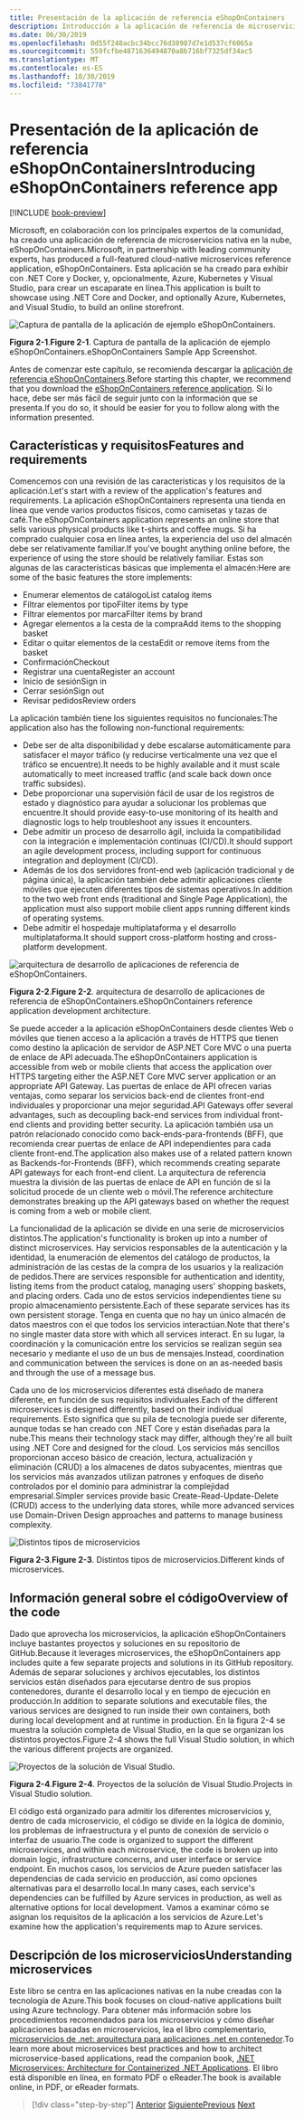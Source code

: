 ```yaml
---
title: Presentación de la aplicación de referencia eShopOnContainers
description: Introducción a la aplicación de referencia de microservicios nativos en la nube de eShopOnContainers para ASP.NET Core y Azure.
ms.date: 06/30/2019
ms.openlocfilehash: 0d55f248acbc34bcc76d38987d7e1d537cf6065a
ms.sourcegitcommit: 559fcfbe4871636494870a8b716bf7325df34ac5
ms.translationtype: MT
ms.contentlocale: es-ES
ms.lasthandoff: 10/30/2019
ms.locfileid: "73841778"
---
```

# <a name="introducing-eshoponcontainers-reference-app"></a><span data-ttu-id="c378f-103">Presentación de la aplicación de referencia eShopOnContainers</span><span class="sxs-lookup"><span data-stu-id="c378f-103">Introducing eShopOnContainers reference app</span></span>

[!INCLUDE [book-preview](../../../includes/book-preview.md)]

<span data-ttu-id="c378f-104">Microsoft, en colaboración con los principales expertos de la comunidad, ha creado una aplicación de referencia de microservicios nativa en la nube, eShopOnContainers.</span><span class="sxs-lookup"><span data-stu-id="c378f-104">Microsoft, in partnership with leading community experts, has produced a full-featured cloud-native microservices reference application, eShopOnContainers.</span></span> <span data-ttu-id="c378f-105">Esta aplicación se ha creado para exhibir con .NET Core y Docker, y, opcionalmente, Azure, Kubernetes y Visual Studio, para crear un escaparate en línea.</span><span class="sxs-lookup"><span data-stu-id="c378f-105">This application is built to showcase using .NET Core and Docker, and optionally Azure, Kubernetes, and Visual Studio, to build an online storefront.</span></span>

![Captura de pantalla de la aplicación de ejemplo eShopOnContainers.](./media/eshoponcontainers-sample-app-screenshot.png)

<span data-ttu-id="c378f-107">**Figura 2-1**.</span><span class="sxs-lookup"><span data-stu-id="c378f-107">**Figure 2-1**.</span></span> <span data-ttu-id="c378f-108">Captura de pantalla de la aplicación de ejemplo eShopOnContainers.</span><span class="sxs-lookup"><span data-stu-id="c378f-108">eShopOnContainers Sample App Screenshot.</span></span>

<span data-ttu-id="c378f-109">Antes de comenzar este capítulo, se recomienda descargar la [aplicación de referencia eShopOnContainers](https://github.com/dotnet-architecture/eShopOnContainers).</span><span class="sxs-lookup"><span data-stu-id="c378f-109">Before starting this chapter, we recommend that you download the [eShopOnContainers reference application](https://github.com/dotnet-architecture/eShopOnContainers).</span></span> <span data-ttu-id="c378f-110">Si lo hace, debe ser más fácil de seguir junto con la información que se presenta.</span><span class="sxs-lookup"><span data-stu-id="c378f-110">If you do so, it should be easier for you to follow along with the information presented.</span></span>

## <a name="features-and-requirements"></a><span data-ttu-id="c378f-111">Características y requisitos</span><span class="sxs-lookup"><span data-stu-id="c378f-111">Features and requirements</span></span>

<span data-ttu-id="c378f-112">Comencemos con una revisión de las características y los requisitos de la aplicación.</span><span class="sxs-lookup"><span data-stu-id="c378f-112">Let's start with a review of the application's features and requirements.</span></span> <span data-ttu-id="c378f-113">La aplicación eShopOnContainers representa una tienda en línea que vende varios productos físicos, como camisetas y tazas de café.</span><span class="sxs-lookup"><span data-stu-id="c378f-113">The eShopOnContainers application represents an online store that sells various physical products like t-shirts and coffee mugs.</span></span> <span data-ttu-id="c378f-114">Si ha comprado cualquier cosa en línea antes, la experiencia del uso del almacén debe ser relativamente familiar.</span><span class="sxs-lookup"><span data-stu-id="c378f-114">If you've bought anything online before, the experience of using the store should be relatively familiar.</span></span> <span data-ttu-id="c378f-115">Estas son algunas de las características básicas que implementa el almacén:</span><span class="sxs-lookup"><span data-stu-id="c378f-115">Here are some of the basic features the store implements:</span></span>

- <span data-ttu-id="c378f-116">Enumerar elementos de catálogo</span><span class="sxs-lookup"><span data-stu-id="c378f-116">List catalog items</span></span>
- <span data-ttu-id="c378f-117">Filtrar elementos por tipo</span><span class="sxs-lookup"><span data-stu-id="c378f-117">Filter items by type</span></span>
- <span data-ttu-id="c378f-118">Filtrar elementos por marca</span><span class="sxs-lookup"><span data-stu-id="c378f-118">Filter items by brand</span></span>
- <span data-ttu-id="c378f-119">Agregar elementos a la cesta de la compra</span><span class="sxs-lookup"><span data-stu-id="c378f-119">Add items to the shopping basket</span></span>
- <span data-ttu-id="c378f-120">Editar o quitar elementos de la cesta</span><span class="sxs-lookup"><span data-stu-id="c378f-120">Edit or remove items from the basket</span></span>
- <span data-ttu-id="c378f-121">Confirmación</span><span class="sxs-lookup"><span data-stu-id="c378f-121">Checkout</span></span>
- <span data-ttu-id="c378f-122">Registrar una cuenta</span><span class="sxs-lookup"><span data-stu-id="c378f-122">Register an account</span></span>
- <span data-ttu-id="c378f-123">Inicio de sesión</span><span class="sxs-lookup"><span data-stu-id="c378f-123">Sign in</span></span>
- <span data-ttu-id="c378f-124">Cerrar sesión</span><span class="sxs-lookup"><span data-stu-id="c378f-124">Sign out</span></span>
- <span data-ttu-id="c378f-125">Revisar pedidos</span><span class="sxs-lookup"><span data-stu-id="c378f-125">Review orders</span></span>

<span data-ttu-id="c378f-126">La aplicación también tiene los siguientes requisitos no funcionales:</span><span class="sxs-lookup"><span data-stu-id="c378f-126">The application also has the following non-functional requirements:</span></span>

- <span data-ttu-id="c378f-127">Debe ser de alta disponibilidad y debe escalarse automáticamente para satisfacer el mayor tráfico (y reducirse verticalmente una vez que el tráfico se encuentre).</span><span class="sxs-lookup"><span data-stu-id="c378f-127">It needs to be highly available and it must scale automatically to meet increased traffic (and scale back down once traffic subsides).</span></span>
- <span data-ttu-id="c378f-128">Debe proporcionar una supervisión fácil de usar de los registros de estado y diagnóstico para ayudar a solucionar los problemas que encuentre.</span><span class="sxs-lookup"><span data-stu-id="c378f-128">It should provide easy-to-use monitoring of its health and diagnostic logs to help troubleshoot any issues it encounters.</span></span>
- <span data-ttu-id="c378f-129">Debe admitir un proceso de desarrollo ágil, incluida la compatibilidad con la integración e implementación continuas (CI/CD).</span><span class="sxs-lookup"><span data-stu-id="c378f-129">It should support an agile development process, including support for continuous integration and deployment (CI/CD).</span></span>
- <span data-ttu-id="c378f-130">Además de los dos servidores front-end web (aplicación tradicional y de página única), la aplicación también debe admitir aplicaciones cliente móviles que ejecuten diferentes tipos de sistemas operativos.</span><span class="sxs-lookup"><span data-stu-id="c378f-130">In addition to the two web front ends (traditional and Single Page Application), the application must also support mobile client apps running different kinds of operating systems.</span></span>
- <span data-ttu-id="c378f-131">Debe admitir el hospedaje multiplataforma y el desarrollo multiplataforma.</span><span class="sxs-lookup"><span data-stu-id="c378f-131">It should support cross-platform hosting and cross-platform development.</span></span>

![arquitectura de desarrollo de aplicaciones de referencia de eShopOnContainers.](./media/eshoponcontainers-development-architecture.png)

<span data-ttu-id="c378f-133">**Figura 2-2**.</span><span class="sxs-lookup"><span data-stu-id="c378f-133">**Figure 2-2**.</span></span> <span data-ttu-id="c378f-134">arquitectura de desarrollo de aplicaciones de referencia de eShopOnContainers.</span><span class="sxs-lookup"><span data-stu-id="c378f-134">eShopOnContainers reference application development architecture.</span></span>

<span data-ttu-id="c378f-135">Se puede acceder a la aplicación eShopOnContainers desde clientes Web o móviles que tienen acceso a la aplicación a través de HTTPS que tienen como destino la aplicación de servidor de ASP.NET Core MVC o una puerta de enlace de API adecuada.</span><span class="sxs-lookup"><span data-stu-id="c378f-135">The eShopOnContainers application is accessible from web or mobile clients that access the application over HTTPS targeting either the ASP.NET Core MVC server application or an appropriate API Gateway.</span></span> <span data-ttu-id="c378f-136">Las puertas de enlace de API ofrecen varias ventajas, como separar los servicios back-end de clientes front-end individuales y proporcionar una mejor seguridad.</span><span class="sxs-lookup"><span data-stu-id="c378f-136">API Gateways offer several advantages, such as decoupling back-end services from individual front-end clients and providing better security.</span></span> <span data-ttu-id="c378f-137">La aplicación también usa un patrón relacionado conocido como back-ends-para-frontends (BFF), que recomienda crear puertas de enlace de API independientes para cada cliente front-end.</span><span class="sxs-lookup"><span data-stu-id="c378f-137">The application also makes use of a related pattern known as Backends-for-Frontends (BFF), which recommends creating separate API gateways for each front-end client.</span></span> <span data-ttu-id="c378f-138">La arquitectura de referencia muestra la división de las puertas de enlace de API en función de si la solicitud procede de un cliente web o móvil.</span><span class="sxs-lookup"><span data-stu-id="c378f-138">The reference architecture demonstrates breaking up the API gateways based on whether the request is coming from a web or mobile client.</span></span>

<span data-ttu-id="c378f-139">La funcionalidad de la aplicación se divide en una serie de microservicios distintos.</span><span class="sxs-lookup"><span data-stu-id="c378f-139">The application's functionality is broken up into a number of distinct microservices.</span></span> <span data-ttu-id="c378f-140">Hay servicios responsables de la autenticación y la identidad, la enumeración de elementos del catálogo de productos, la administración de las cestas de la compra de los usuarios y la realización de pedidos.</span><span class="sxs-lookup"><span data-stu-id="c378f-140">There are services responsible for authentication and identity, listing items from the product catalog, managing users' shopping baskets, and  placing orders.</span></span> <span data-ttu-id="c378f-141">Cada uno de estos servicios independientes tiene su propio almacenamiento persistente.</span><span class="sxs-lookup"><span data-stu-id="c378f-141">Each of these separate services has its own persistent storage.</span></span> <span data-ttu-id="c378f-142">Tenga en cuenta que no hay un único almacén de datos maestros con el que todos los servicios interactúan.</span><span class="sxs-lookup"><span data-stu-id="c378f-142">Note that there's no single master data store with which all services interact.</span></span> <span data-ttu-id="c378f-143">En su lugar, la coordinación y la comunicación entre los servicios se realizan según sea necesario y mediante el uso de un bus de mensajes.</span><span class="sxs-lookup"><span data-stu-id="c378f-143">Instead, coordination and communication between the services is done on an as-needed basis and through the use of a message bus.</span></span>

<span data-ttu-id="c378f-144">Cada uno de los microservicios diferentes está diseñado de manera diferente, en función de sus requisitos individuales.</span><span class="sxs-lookup"><span data-stu-id="c378f-144">Each of the different microservices is designed differently, based on their individual requirements.</span></span> <span data-ttu-id="c378f-145">Esto significa que su pila de tecnología puede ser diferente, aunque todas se han creado con .NET Core y están diseñadas para la nube.</span><span class="sxs-lookup"><span data-stu-id="c378f-145">This means their technology stack may differ, although they're all built using .NET Core and designed for the cloud.</span></span> <span data-ttu-id="c378f-146">Los servicios más sencillos proporcionan acceso básico de creación, lectura, actualización y eliminación (CRUD) a los almacenes de datos subyacentes, mientras que los servicios más avanzados utilizan patrones y enfoques de diseño controlados por el dominio para administrar la complejidad empresarial.</span><span class="sxs-lookup"><span data-stu-id="c378f-146">Simpler services provide basic Create-Read-Update-Delete (CRUD) access to the underlying data stores, while more advanced services use Domain-Driven Design approaches and patterns to manage business complexity.</span></span>

![Distintos tipos de microservicios](./media/different-kinds-of-microservices.png)

<span data-ttu-id="c378f-148">**Figura 2-3**.</span><span class="sxs-lookup"><span data-stu-id="c378f-148">**Figure 2-3**.</span></span> <span data-ttu-id="c378f-149">Distintos tipos de microservicios.</span><span class="sxs-lookup"><span data-stu-id="c378f-149">Different kinds of microservices.</span></span>

## <a name="overview-of-the-code"></a><span data-ttu-id="c378f-150">Información general sobre el código</span><span class="sxs-lookup"><span data-stu-id="c378f-150">Overview of the code</span></span>

<span data-ttu-id="c378f-151">Dado que aprovecha los microservicios, la aplicación eShopOnContainers incluye bastantes proyectos y soluciones en su repositorio de GitHub.</span><span class="sxs-lookup"><span data-stu-id="c378f-151">Because it leverages microservices, the eShopOnContainers app includes quite a few separate projects and solutions in its GitHub repository.</span></span> <span data-ttu-id="c378f-152">Además de separar soluciones y archivos ejecutables, los distintos servicios están diseñados para ejecutarse dentro de sus propios contenedores, durante el desarrollo local y en tiempo de ejecución en producción.</span><span class="sxs-lookup"><span data-stu-id="c378f-152">In addition to separate solutions and executable files, the various services are designed to run inside their own containers, both during local development and at runtime in production.</span></span> <span data-ttu-id="c378f-153">En la figura 2-4 se muestra la solución completa de Visual Studio, en la que se organizan los distintos proyectos.</span><span class="sxs-lookup"><span data-stu-id="c378f-153">Figure 2-4 shows the full Visual Studio solution, in which the various different projects are organized.</span></span>

![Proyectos de la solución de Visual Studio.](./media/projects-in-visual-studio-solution.png)

<span data-ttu-id="c378f-155">**Figura 2-4**.</span><span class="sxs-lookup"><span data-stu-id="c378f-155">**Figure 2-4**.</span></span> <span data-ttu-id="c378f-156">Proyectos de la solución de Visual Studio.</span><span class="sxs-lookup"><span data-stu-id="c378f-156">Projects in Visual Studio solution.</span></span>

<span data-ttu-id="c378f-157">El código está organizado para admitir los diferentes microservicios y, dentro de cada microservicio, el código se divide en la lógica de dominio, los problemas de infraestructura y el punto de conexión de servicio o interfaz de usuario.</span><span class="sxs-lookup"><span data-stu-id="c378f-157">The code is organized to support the different microservices, and within each microservice, the code is broken up into domain logic, infrastructure concerns, and user interface or service endpoint.</span></span> <span data-ttu-id="c378f-158">En muchos casos, los servicios de Azure pueden satisfacer las dependencias de cada servicio en producción, así como opciones alternativas para el desarrollo local.</span><span class="sxs-lookup"><span data-stu-id="c378f-158">In many cases, each service's dependencies can be fulfilled by Azure services in production, as well as alternative options for local development.</span></span> <span data-ttu-id="c378f-159">Vamos a examinar cómo se asignan los requisitos de la aplicación a los servicios de Azure.</span><span class="sxs-lookup"><span data-stu-id="c378f-159">Let's examine how the application's requirements map to Azure services.</span></span>

## <a name="understanding-microservices"></a><span data-ttu-id="c378f-160">Descripción de los microservicios</span><span class="sxs-lookup"><span data-stu-id="c378f-160">Understanding microservices</span></span>

<span data-ttu-id="c378f-161">Este libro se centra en las aplicaciones nativas en la nube creadas con la tecnología de Azure.</span><span class="sxs-lookup"><span data-stu-id="c378f-161">This book focuses on cloud-native applications built using Azure technology.</span></span> <span data-ttu-id="c378f-162">Para obtener más información sobre los procedimientos recomendados para los microservicios y cómo diseñar aplicaciones basadas en microservicios, lea el libro complementario, [microservicios de .net: arquitectura para aplicaciones .net en contenedor](https://dotnet.microsoft.com/learn/aspnet/microservices-architecture).</span><span class="sxs-lookup"><span data-stu-id="c378f-162">To learn more about microservices best practices and how to architect microservice-based applications, read the companion book, [.NET Microservices: Architecture for Containerized .NET Applications](https://dotnet.microsoft.com/learn/aspnet/microservices-architecture).</span></span> <span data-ttu-id="c378f-163">El libro está disponible en línea, en formato PDF o eReader.</span><span class="sxs-lookup"><span data-stu-id="c378f-163">The book is available online, in PDF, or eReader formats.</span></span>

>[!div class="step-by-step"]
><span data-ttu-id="c378f-164">[Anterior](candidate-apps.md)
>[Siguiente](map-eshoponcontainers-azure-services.md)</span><span class="sxs-lookup"><span data-stu-id="c378f-164">[Previous](candidate-apps.md)
[Next](map-eshoponcontainers-azure-services.md)</span></span>
